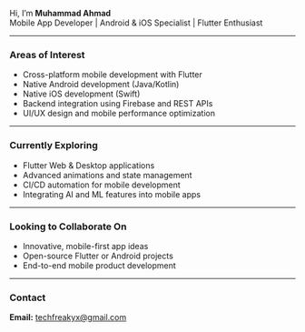 Hi, I’m **Muhammad Ahmad**  
Mobile App Developer | Android & iOS Specialist | Flutter Enthusiast

---

### Areas of Interest

- Cross-platform mobile development with Flutter  
- Native Android development (Java/Kotlin)  
- Native iOS development (Swift)  
- Backend integration using Firebase and REST APIs  
- UI/UX design and mobile performance optimization  

---

### Currently Exploring

- Flutter Web & Desktop applications  
- Advanced animations and state management  
- CI/CD automation for mobile development  
- Integrating AI and ML features into mobile apps  

---

### Looking to Collaborate On

- Innovative, mobile-first app ideas  
- Open-source Flutter or Android projects  
- End-to-end mobile product development  

---

### Contact

**Email:** techfreakyx@gmail.com  
